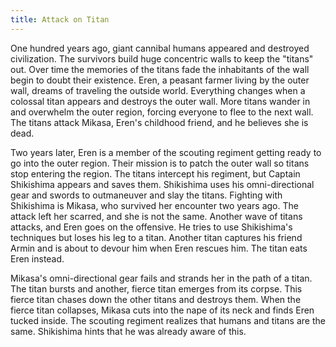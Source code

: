 ```yaml
---
title: Attack on Titan
---
```


One hundred years ago, giant cannibal humans appeared and destroyed
civilization. The survivors build huge concentric walls to keep the "titans"
out. Over time the memories of the titans fade the inhabitants of the wall begin
to doubt their existence. Eren, a peasant farmer living by the outer wall,
dreams of traveling the outside world. Everything changes when a colossal titan
appears and destroys the outer wall. More titans wander in and overwhelm the
outer region, forcing everyone to flee to the next wall. The titans attack
Mikasa, Eren's childhood friend, and he believes she is dead.

Two years later, Eren is a member of the scouting regiment getting ready to go
into the outer region. Their mission is to patch the outer wall so titans stop
entering the region. The titans intercept his regiment, but Captain Shikishima
appears and saves them. Shikishima uses his omni-directional gear and swords to
outmaneuver and slay the titans. Fighting with Shikishima is Mikasa, who
survived her encounter two years ago. The attack left her scarred, and she is
not the same. Another wave of titans attacks, and Eren goes on the offensive. He
tries to use Shikishima's techniques but loses his leg to a titan. Another titan
captures his friend Armin and is about to devour him when Eren rescues him. The
titan eats Eren instead.

Mikasa's omni-directional gear fails and strands her in the path of a titan. The
titan bursts and another, fierce titan emerges from its corpse. This fierce
titan chases down the other titans and destroys them. When the fierce titan
collapses, Mikasa cuts into the nape of its neck and finds Eren tucked inside.
The scouting regiment realizes that humans and titans are the same. Shikishima
hints that he was already aware of this.
